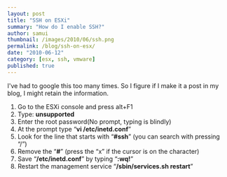 ```yaml
---
layout: post
title: "SSH on ESXi"
summary: "How do I enable SSH?"
author: samui
thumbnail: /images/2010/06/ssh.png
permalink: /blog/ssh-on-esx/
date: "2010-06-12"
category: [esx, ssh, vmware]
published: true
---
```


I've had to google this too many times. So I figure if I make it a post in my blog, I might retain the information.

1. Go to the ESXi console and press alt+F1 
2. Type: **unsupported** 
3. Enter the root password(No prompt, typing is blindly) 
4. At the prompt type “**vi /etc/inetd.conf**” 
5. Look for the line that starts with “**#ssh**” (you can search with pressing “/”) 
6. Remove the “**#**” (press the “x” if the cursor is on the character) 
7. Save “**/etc/inetd.conf**” by typing “**:wq!**” 
8. Restart the management service “**/sbin/services.sh restart**”
